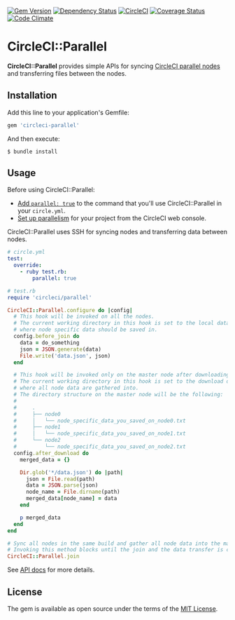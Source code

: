[![Gem Version](http://img.shields.io/gem/v/circleci-parallel.svg?style=flat)](http://badge.fury.io/rb/circleci-parallel)
[![Dependency Status](http://img.shields.io/gemnasium/increments/circleci-parallel.svg?style=flat)](https://gemnasium.com/increments/circleci-parallel)
[![CircleCI](https://circleci.com/gh/increments/circleci-parallel.svg?style=shield)](https://circleci.com/gh/increments/circleci-parallel)
[![Coverage Status](https://img.shields.io/codeclimate/coverage/github/increments/circleci-parallel.svg)](https://codeclimate.com/github/increments/circleci-parallel/coverage)
[![Code Climate](https://img.shields.io/codeclimate/github/increments/circleci-parallel.svg?style=flat)](https://codeclimate.com/github/increments/circleci-parallel)

# CircleCI::Parallel

**CircleCI::Parallel** provides simple APIs for syncing [CircleCI parallel nodes](https://circleci.com/docs/parallelism/)
and transferring files between the nodes.

## Installation

Add this line to your application's Gemfile:

```ruby
gem 'circleci-parallel'
```

And then execute:

```
$ bundle install
```

## Usage

Before using CircleCI::Parallel:

* [Add `parallel: true`](https://circleci.com/docs/parallel-manual-setup/)
  to the command that you'll use CircleCI::Parallel in your `circle.yml`.
* [Set up parallelism](https://circleci.com/docs/setting-up-parallelism/)
  for your project from the CircleCI web console.

CircleCI::Parallel uses SSH for syncing nodes and transferring data between nodes.

```yaml
# circle.yml
test:
  override:
    - ruby test.rb:
        parallel: true
```

```ruby
# test.rb
require 'circleci/parallel'

CircleCI::Parallel.configure do |config|
  # This hook will be invoked on all the nodes.
  # The current working directory in this hook is set to the local data directory
  # where node specific data should be saved in.
  config.before_join do
    data = do_something
    json = JSON.generate(data)
    File.write('data.json', json)
  end

  # This hook will be invoked only on the master node after downloading all data from slave nodes.
  # The current working directory in this hook is set to the download data directory
  # where all node data are gathered into.
  # The directory structure on the master node will be the following:
  #
  #     .
  #     ├── node0
  #     │   └── node_specific_data_you_saved_on_node0.txt
  #     ├── node1
  #     │   └── node_specific_data_you_saved_on_node1.txt
  #     └── node2
  #         └── node_specific_data_you_saved_on_node2.txt
  config.after_download do
    merged_data = {}

    Dir.glob('*/data.json') do |path|
      json = File.read(path)
      data = JSON.parse(json)
      node_name = File.dirname(path)
      merged_data[node_name] = data
    end

    p merged_data
  end
end

# Sync all nodes in the same build and gather all node data into the master node.
# Invoking this method blocks until the join and the data transfer is complete.
CircleCI::Parallel.join
```

See [API docs](http://www.rubydoc.info/gems/circleci-parallel) for more details.

## License

The gem is available as open source under the terms of the [MIT License](http://opensource.org/licenses/MIT).

